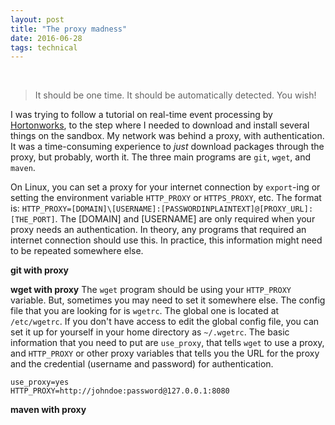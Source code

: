 ```yaml
---
layout: post
title: "The proxy madness"
date: 2016-06-28
tags: technical
---
```

<br/>

> It should be one time. It should be automatically detected. You wish!

I was trying to follow a tutorial on real-time event processing by [Hortonworks](http://hortonworks.com/hadoop-tutorial/realtime-event-processing-nifi-kafka-storm/), to the step where I needed to download and install several things on the sandbox. My network was behind a proxy, with authentication. It was a time-consuming experience to *just* download packages through the proxy, but probably, worth it. The three main programs are `git`, `wget`, and `maven`.

On Linux, you can set a proxy for your internet connection by `export`-ing or setting the environment variable `HTTP_PROXY` or `HTTPS_PROXY`, etc. The format is: `HTTP_PROXY=[DOMAIN]\[USERNAME]:[PASSWORDINPLAINTEXT]@[PROXY_URL]:[THE_PORT]`. The [DOMAIN] and [USERNAME] are only required when your proxy needs an authentication. In theory, any programs that required an internet connection should use this. In practice, this information might need to be repeated somewhere else.

**git with proxy** 

**wget with proxy** 
The `wget` program should be using your `HTTP_PROXY` variable. But, sometimes you may need to set it somewhere else. The config file that you are looking for is `wgetrc`. The global one is located at `/etc/wgetrc`. If you don't have access to edit the global config file, you can set it up for yourself in your home directory as `~/.wgetrc`. The basic information that you need to put are `use_proxy`, that tells `wget` to use a proxy, and `HTTP_PROXY` or other proxy variables that tells you the URL for the proxy and the credential (username and password) for authentication. 

```shell
use_proxy=yes
HTTP_PROXY=http://johndoe:password@127.0.0.1:8080
```

**maven with proxy** 

<br/>
